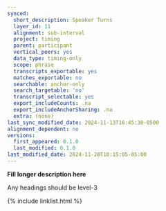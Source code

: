 ```yaml
---
synced:
  short_description: Speaker Turns
  layer_id: 11
  alignment: sub-interval
  project: timing
  parent: participant
  vertical_peers: yes
  data_type: timing-only
  scope: phrase
  transcripts_exportable: yes
  matches_exportable: no
  searchable: anchor-only
  search_targetable: 'no'
  transcript_selectable: yes
  export_includeCounts: .na
  export_includeAnchorSharing: .na
  extra: (none)
last_sync_modified_date: 2024-11-13T16:45:30-0500
alignment_dependent: no
versions:
  first_appeared: 0.1.0
  last_modified: 0.1.0
last_modified_date: 2024-11-20T10:15:05-05:00
---
```


**Fill longer description here**

Any headings should be level-3


{% include linklist.html %}
